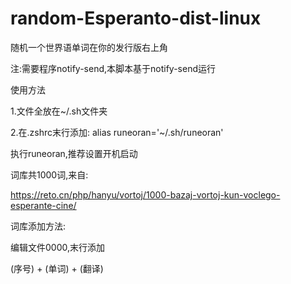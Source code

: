 # random-Esperanto-dist-linux
随机一个世界语单词在你的发行版右上角

注:需要程序notify-send,本脚本基于notify-send运行

使用方法

1.文件全放在~/.sh文件夹

2.在.zshrc末行添加: alias runeoran='~/.sh/runeoran'

执行runeoran,推荐设置开机启动

词库共1000词,来自:

https://reto.cn/php/hanyu/vortoj/1000-bazaj-vortoj-kun-voclego-esperante-cine/

词库添加方法:

编辑文件0000,末行添加

(序号) + (单词) + (翻译)
